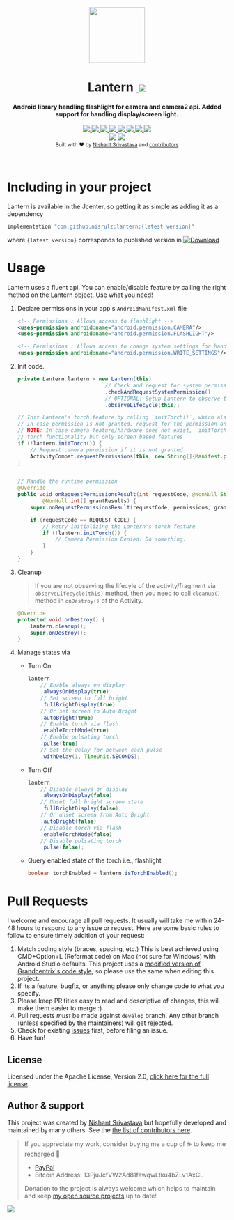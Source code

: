 <div align="center">
  <img src="img/logo_color.png" height="128" />
</div>

<h1 align="center">Lantern&nbsp;<a href="https://twitter.com/intent/tweet?text=Checkout%20Lantern%3A%20Android%20library%20handling%20flashlight%20for%20camera%20and%20camera2%20api%20%F0%9F%98%8E&via=nisrulz&hashtags=AndroidDev,android,library,OpenSource">
        <img src="https://img.shields.io/twitter/url/http/shields.io.svg?style=social"/>
    </a></h1>

<div align="center">
  <strong>Android library handling flashlight for camera and camera2 api. Added support for handling display/screen light.</strong>
</div>
<br/>
<div align="center">
    <!-- Bintray -->
    <a href="https://bintray.com/nisrulz/maven/com.github.nisrulz%3Alantern/_latestVersion">
        <img src="https://api.bintray.com/packages/nisrulz/maven/com.github.nisrulz%3Alantern/images/download.svg"/>
    </a>
    <!-- API -->
    <a href="https://android-arsenal.com/api?level=14">
        <img src="https://img.shields.io/badge/API-14%2B-orange.svg?style=flat"/>
    </a>
    <!-- Android Arsenal -->
    <a href="https://android-arsenal.com/details/1/5816">
        <img src="https://img.shields.io/badge/Android%20Arsenal-Lantern-brightgreen.svg?style=flat"/>
    </a>
    <!-- GitHub stars -->
    <a href="https://github.com/nisrulz/lantern">
        <img src="https://img.shields.io/github/stars/nisrulz/lantern.svg?style=social&label=Star"/>
    </a>
    <!-- GitHub forks -->
    <a href="https://github.com/nisrulz/lantern/fork">
        <img src="hhttps://img.shields.io/github/forks/nisrulz/lantern.svg?style=social&label=Fork"/>
    </a>
    <!-- GitHub watchers -->
    <a href="https://github.com/nisrulz/lantern">
        <img src="https://img.shields.io/github/watchers/nisrulz/lantern.svg?style=social&label=Watch"/>
    </a>
    <!-- Say Thanks! -->
    <a href="https://saythanks.io/to/nisrulz">
        <img src="https://img.shields.io/badge/Say%20Thanks-!-1EAEDB.svg"/>
    </a>
    <a href="https://www.paypal.me/nisrulz/5usd">
        <img src="https://img.shields.io/badge/$-donate-ff69b4.svg?maxAge=2592000&amp;style=flat">
    </a>
    <br/>
     <!-- GitHub followers -->
    <a href="https://github.com/nisrulz/lantern">
        <img src="https://img.shields.io/github/followers/nisrulz.svg?style=social&label=Follow%20@nisrulz"/>
    </a>
    <!-- Twitter Follow -->
    <a href="https://twitter.com/nisrulz">
        <img src="https://img.shields.io/twitter/follow/nisrulz.svg?style=social"/>
    </a>
</div>

<div align="center">
  <sub>Built with ❤︎ by
  <a href="https://twitter.com/nisrulz">Nishant Srivastava</a> and
  <a href="https://github.com/nisrulz/lantern/graphs/contributors">
    contributors
  </a>
</div>
<br/>
<br/>

# Including in your project
Lantern is available in the Jcenter, so getting it as simple as adding it as a dependency
```gradle
implementation "com.github.nisrulz:lantern:{latest version}"
```
where `{latest version}` corresponds to published version in [ ![Download](https://api.bintray.com/packages/nisrulz/maven/com.github.nisrulz%3Alantern/images/download.svg) ](https://bintray.com/nisrulz/maven/com.github.nisrulz%3Alantern/_latestVersion)

# Usage

Lantern uses a fluent api. You can enable/disable feature by calling the right method on the Lantern object. Use what you need!

1. Declare permissions in your app's `AndroidManifest.xml` file

    ```xml
    <!-- Permissions : Allows access to flashlight -->
    <uses-permission android:name="android.permission.CAMERA"/>
    <uses-permission android:name="android.permission.FLASHLIGHT"/>

    <!-- Permissions : Allows access to change system settings for handling screen states -->
    <uses-permission android:name="android.permission.WRITE_SETTINGS"/>
    ```

1. Init code.

    ```java
    private Lantern lantern = new Lantern(this)
                                // Check and request for system permission, used for handling screen states
                                .checkAndRequestSystemPermission()
                                // OPTIONAL: Setup Lantern to observe the lifecycle of the activity/fragment, handles auto-calling cleanup() method
                                .observeLifecycle(this);

    // Init Lantern's torch feature by calling `initTorch()`, which also check if camera permission is granted + camera feature exists
    // In case permission is not granted, request for the permission and retry by calling `initTorch()` method
    // NOTE: In case camera feature/hardware does not exist, `initTorch()` will return `false` and Lantern will not have
    // torch functionality but only screen based features
    if (!lantern.initTorch()) {
        // Request camera permission if it is not granted
        ActivityCompat.requestPermissions(this, new String[]{Manifest.permission.CAMERA}, REQUEST_CODE);
    }


    // Handle the runtime permission
    @Override
    public void onRequestPermissionsResult(int requestCode, @NonNull String[] permissions,
            @NonNull int[] grantResults) {
        super.onRequestPermissionsResult(requestCode, permissions, grantResults);

        if (requestCode == REQUEST_CODE) {
            // Retry initializing the Lantern's torch feature
            if (!lantern.initTorch()) {
                // Camera Permission Denied! Do something.
            }
        }
    }
    ```
1. Cleanup
    > If you are not observing the lifecyle of the activity/fragment via `observeLifecycle(this)` method, then you
    > need to call `cleanup()` method in `onDestroy()` of the Activity.

    ```java
    @Override
    protected void onDestroy() {
        lantern.cleanup();
        super.onDestroy();
    }
    ```
1. Manage states via
  
    + Turn On

        ```java
        lantern
            // Enable always on display
            .alwaysOnDisplay(true)
            // Set screen to full bright
            .fullBrightDisplay(true)
            // Or set screen to Auto Bright
            .autoBright(true)
            // Enable torch via flash
            .enableTorchMode(true)
            // Enable pulsating torch
            .pulse(true)
            // Set the delay for between each pulse
            .withDelay(1, TimeUnit.SECONDS);
        ```
    + Turn Off

        ```java
        lantern
            // Disable always on display
            .alwaysOnDisplay(false)
            // Unset full bright screen state
            .fullBrightDisplay(false)
            // Or unset screen from Auto Bright
            .autoBright(false)
            // Disable torch via flash
            .enableTorchMode(false)
            // Disable pulsating torch
            .pulse(false);
        ```
    + Query enabled state of the torch i.e., flashlight

        ```java
        boolean torchEnabled = lantern.isTorchEnabled();
        ```

# Pull Requests
I welcome and encourage all pull requests. It usually will take me within 24-48 hours to respond to any issue or request. Here are some basic rules to follow to ensure timely addition of your request:
  1. Match coding style (braces, spacing, etc.) This is best achieved using CMD+Option+L (Reformat code) on Mac (not sure for Windows) with Android Studio defaults. This project uses a [modified version of Grandcentrix's code style](https://github.com/nisrulz/AndroidCodeStyle/tree/nishant-config), so please use the same when editing this project.
  2. If its a feature, bugfix, or anything please only change code to what you specify.
  3. Please keep PR titles easy to read and descriptive of changes, this will make them easier to merge :)
  4. Pull requests _must_ be made against `develop` branch. Any other branch (unless specified by the maintainers) will get rejected.
  5. Check for existing [issues](https://github.com/nisrulz/lantern/issues) first, before filing an issue.
  6. Have fun!


## License
Licensed under the Apache License, Version 2.0, [click here for the full license](/LICENSE.txt).

## Author & support
This project was created by [Nishant Srivastava](https://github.com/nisrulz/nisrulz.github.io#nishant-srivastava) but hopefully developed and maintained by many others. See the [the list of contributors here](https://github.com/nisrulz/lantern/graphs/contributors).

> If you appreciate my work, consider buying me a cup of :coffee: to keep me recharged :metal:
>  + [PayPal](https://www.paypal.me/nisrulz/5usd)
>  + Bitcoin Address: 13PjuJcfVW2Ad81fawqwLtku4bZLv1AxCL
>
> Donation to the project is always welcome which helps to maintain and keep [my open source projects](https://github.com/nisrulz/) up to date!

<img src="http://forthebadge.com/images/badges/built-for-android.svg" />